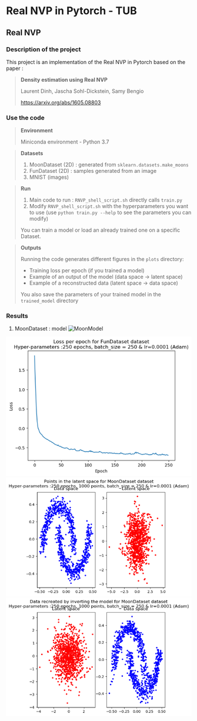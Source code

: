 # Real NVP in Pytorch - TUB

## Real NVP

### Description of the project

This project is an implementation of the Real NVP in Pytorch based on the paper :

> **Density estimation using Real NVP**
>
> Laurent Dinh, Jascha Sohl-Dickstein, Samy Bengio
> 
> https://arxiv.org/abs/1605.08803

### Use the code

> **Environment**
> 
> Miniconda environment - Python 3.7

> **Datasets**
> 
> 1. MoonDataset (2D) : generated from `sklearn.datasets.make_moons`
> 2. FunDataset (2D) : samples generated from an image
> 3. MNIST (images)

> **Run**
> 
> 1. Main code to run : `RNVP_shell_script.sh` directly calls `train.py`
> 2. Modify `RNVP_shell_script.sh` with the hyperparameters you want to use 
> (use `python train.py --help` to see the parameters you can modify)
>
> You can train a model or load an already trained one on a specific Dataset.


> **Outputs**
>
> Running the code generates different figures in the `plots` directory: 
> - Training loss per epoch (if you trained a model)
> - Example of an output of the model (data space -> latent space)
> - Example of a reconstructed data (latent space -> data space)
> 
> You also save the parameters of your trained model in the `trained_model` directory

### Results

1. MoonDataset : model ![MoonModel](/trained_models/model_trained_MoonDataset_250_epochs_250_batchsize_0.0001_lr.pth)

![MoonResults](/plots/readme/epochs_loss_FunDataset_250_epochs_250_batchsize_0.0001_lr.png)
![MoonResults](/plots/readme/test_output_MoonDataset_250_epochs_1000_points_250_batchsize_0.0001_lr.png)
![MoonResults](/plots/readme/test_invert_MoonDataset_250_epochs_1000_points_250_batchsize_0.0001_lr.png)

